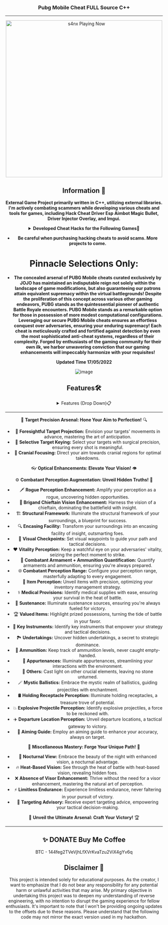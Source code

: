 <div align="center">

###  Pubg Mobile Cheat FULL Source C++ 
***
<p align="center">
   <img src="https://readme-spotify-status-rho.vercel.app/api/run-spotify-status.py" alt="s4nx Playing Now" width="500" />
<p align="center">


## Information 🌟
**External Game Project primarily written in C++, utilizing external libraries. I'm actively combating scammers while developing various cheats and tools for games, including Hack Cheat Driver Esp Aimbot Magic Bullet, Driver Injector Overlay, and Imgui.**
<details>
<summary><strong>Developed Cheat Hacks for the Following Games🚀</strong></summary>

- Rise Online 🌄
- Apex Legends 🏆
- Bloodhunt 🔍
- Call of Duty: Cold War ☢️
- Call of Duty: Vanguard ⚔️
- Call of Duty: Warzone/MW (Modern Warfare) 🪂
- Dayz 🧟
- Dead By Daylight 🌑
- Destiny 2 ⚔️
- Enlisted 🛡️
- Escape From Tarkov 🏙️
- Fortnite 🛸
- Halo Infinite 🔥
- HyperFlick 🎯
- New Critical Hit 💥
- New World 🌍
- Mir 4 🌌
- Noble 🏰
- Playerunknown's Battlegrounds (PUBG) 🏆
- Steam 🎮
- Rainbow Six Siege 🌈
- Rijin 🐉
- Rogue Company 💣
- Rust 🔧
- Scum 🧟
- Splitgate 🌀
- Super People 🦸
- Unleashed 🌟
- Valorant 🔫
- Spoofer 🔧
- DLL Injector 💉
</details>

- **Be careful when purchasing hacking cheats to avoid scams. More projects to come.**


# **Pinnacle Selections Only:**

- **The concealed arsenal of PUBG Mobile cheats curated exclusively by JOJO has maintained an indisputable reign not solely within the landscape of game modifications, but also guaranteeing our patrons attain equivalent supremacy within the virtual battlegrounds! Despite the proliferation of this concept across various other gaming endeavors, PUBG stands as the quintessential pioneer of authentic Battle Royale encounters. PUBG Mobile stands as a remarkable option for those in possession of more modest computational configurations. Leveraging our secure PUBG Mobile cheats ensures an effortless conquest over adversaries, ensuring your enduring supremacy! Each cheat is meticulously crafted and fortified against detection by even the most sophisticated anti-cheat systems, regardless of their complexity. Forged by enthusiasts of the gaming community for their own ilk, we harbor unwavering conviction that our gaming enhancements will impeccably harmonize with your requisites!**

**Updated Time 17/05/2022**


![image](https://user-images.githubusercontent.com/105746452/169102873-579bd590-23a8-4c16-b2ab-9540bf58d45f.png)
## Features🛠️
<details>
<summary>Features (Drop Down)📋</summary>
  
* **AIMBOT** 🔫
* **ESP** 👁️
* **SPOOFER** 🛡️
* **DRIVER** 🚗
* **INJECTOR** 💉
  </details>


---

🎯 **Target Precision Arsenal: Hone Your Aim to Perfection!** 🔍


- 🔮 **Foresightful Target Projection:** Envision your targets' movements in advance, mastering the art of anticipation.
- 🎯 **Selective Target Keying:** Select your targets with surgical precision, ensuring every shot is meaningful.
- 🧠 **Cranial Focusing:** Direct your aim towards cranial regions for optimal takedowns.

👓 **Optical Enhancements: Elevate Your Vision!** 👁️

⚙️ **Combatant Perception Augmentation: Unveil Hidden Truths!** 🔦

- 🗡️ **Rogue Perception Enhancement:** Amplify your perception as a rogue, uncovering hidden opportunities.
- 🦹 **Brigand Chieftain Vision Enhancement:** Harness the vision of a chieftain, dominating the battlefield with insight.
- 🏗️ **Structural Framework:** Illuminate the structural framework of your surroundings, a blueprint for success.
- 🔍 **Encasing Facility:** Transform your surroundings into an encasing facility of insight, outsmarting foes.
- 📍 **Visual Checkpoints:** Set visual waypoints to guide your path and tactical decisions.
- ❤️ **Vitality Perception:** Keep a watchful eye on your adversaries' vitality, seizing the perfect moment to strike.
- 🔫 **Combatant Armament + Ammunition Quantification:** Quantify armaments and ammunition, ensuring you're always prepared.
- 🌐 **Combatant Perception Range:** Configure your perception range, masterfully adapting to every engagement.
- 🎒 **Item Perception:** Unveil items with precision, optimizing your inventory management strategy.
- ⚕️ **Medical Provisions:** Identify medical supplies with ease, ensuring your survival in the heat of battle.
- 🍔 **Sustenance:** Illuminate sustenance sources, ensuring you're always fueled for victory.
- 🏆 **Valued Items:** Highlight prized possessions, turning the tide of battle in your favor.
- 🔑 **Key Instruments:** Identify key instruments that empower your strategy and tactical decisions.
- 🏞️ **Undertakings:** Uncover hidden undertakings, a secret to strategic dominance.
- 🔋 **Ammunition:** Keep track of ammunition levels, never caught empty-handed.
- 🎣 **Appurtenances:** Illuminate appurtenances, streamlining your interactions with the environment.
- 🎱 **Others:** Cast light on other crucial elements, leaving no stone unturned.
- 🪄 **Mystic Ballistics:** Embrace the mystic realm of ballistics, guiding projectiles with enchantment.
- 🛢️ **Holding Receptacle Perception:** Illuminate holding receptacles, a treasure trove of potential.
- 💥 **Explosive Projectile Perception:** Identify explosive projectiles, a force to be reckoned with.
- ✈️ **Departure Location Perception:** Unveil departure locations, a tactical gateway to victory.
- 🎯 **Aiming Guide:** Employ an aiming guide to enhance your accuracy, always on target.

🌙 **Miscellaneous Mastery: Forge Your Unique Path!** 🌄

- 🌃 **Nocturnal View:** Embrace the beauty of the night with enhanced vision, a nocturnal advantage.
- 🔥 **Heat-Based Vision:** See through the heat of battle with heat-based vision, revealing hidden foes.
- ❌ **Absence of Visor Enhancement:** Thrive without the need for a visor enhancement, mastering the natural art of perception.
- ⚡ **Limitless Endurance:** Experience limitless endurance, never faltering in your pursuit of victory.
- 🎯 **Targeting Advisory:** Receive expert targeting advice, empowering your tactical decision-making.

🌟 **Unveil the Ultimate Arsenal: Craft Your Victory!** 🏆



---

## ✨ DONATE Buy Me Coffee

BTC - 144feg2TVeVjhLfXVrKvaTzu2ViX4gYv6q


## Disclaimer 🚧
This project is intended solely for educational purposes. As the creator, I want to emphasize that I do not bear any responsibility for any potential harm or unlawful activities that may arise. My primary objective in undertaking this project was to deepen my understanding of reverse engineering, with no intention to disrupt the gaming experience for fellow enthusiasts. It's important to note that I won't be providing ongoing updates to the offsets due to these reasons. Please understand that the following code may not mirror the exact version used in my hackathon.

</div>